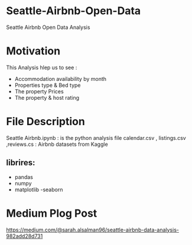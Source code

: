 # Seattle-Airbnb-Open-Data

Seattle Airbnb Open Data Analysis

# Motivation 

This Analysis hlep us to see :

- Accommodation availability by month 
- Properties type & Bed type
- The property Prices
- The property & host rating


# File Description 

Seattle Airbnb.ipynb	: is the python analysis file
	calendar.csv	 , listings.csv	,reviews.cs : Airbnb datasets from Kaggle



## librires:
- pandas 
- numpy 
- matplotlib
 -seaborn

# Medium Plog Post
https://medium.com/@sarah.alsalman96/seattle-airbnb-data-analysis-982add28d731
